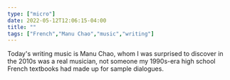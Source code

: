 ```yaml
---
type: ["micro"]
date: 2022-05-12T12:06:15-04:00
title: ""
tags: ["French","Manu Chao","music","writing"]
---
```

Today's writing music is Manu Chao, whom I was surprised to discover in the 2010s was a real musician, not someone my 1990s-era high school French textbooks had made up for sample dialogues.
